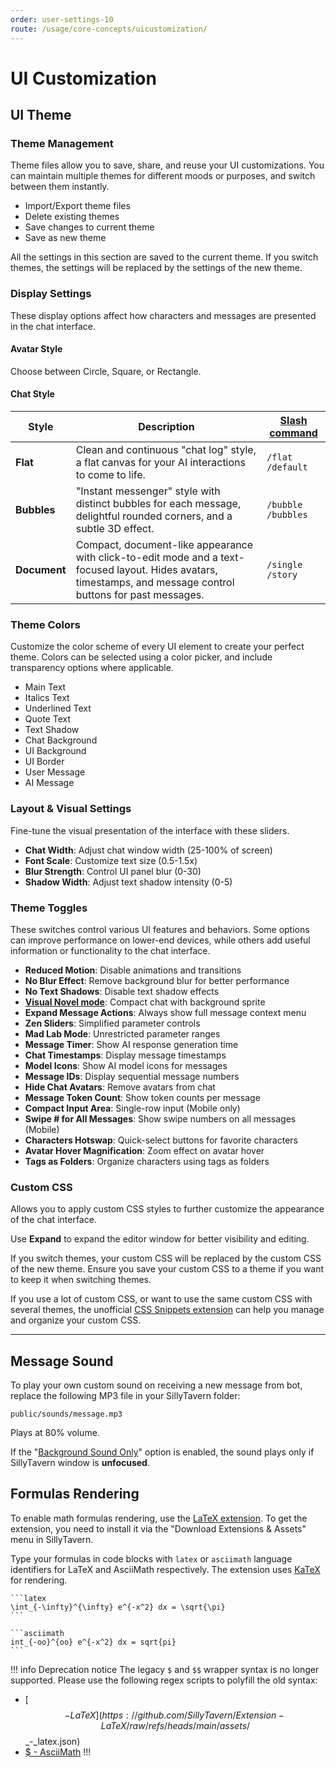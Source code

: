 ```yaml
---
order: user-settings-10
route: /usage/core-concepts/uicustomization/
---
```


# UI Customization

## UI Theme

### Theme Management
Theme files allow you to save, share, and reuse your UI customizations. You can maintain multiple themes for different moods or purposes, and switch between them instantly.

* Import/Export theme files
* Delete existing themes
* Save changes to current theme
* Save as new theme

All the settings in this section are saved to the current theme. If you switch themes, the settings will be replaced by the settings of the new theme.

### Display Settings
These display options affect how characters and messages are presented in the chat interface.

#### Avatar Style
Choose between Circle, Square, or Rectangle.

#### Chat Style
| Style        | Description                                                                                                                                                    | [Slash command](/For_Contributors/st-script.md#ui-styling) |
|--------------|----------------------------------------------------------------------------------------------------------------------------------------------------------------|------------------------------------------------------------|
| **Flat**     | Clean and continuous "chat log" style, a flat canvas for your AI interactions to come to life.                                                                 | `/flat`<br>`/default`                                      |
| **Bubbles**  | "Instant messenger" style with distinct bubbles for each message, delightful rounded corners, and a subtle 3D effect.                                          | `/bubble`<br>`/bubbles`                                    |
| **Document** | Compact, document-like appearance with click-to-edit mode and a text-focused layout. Hides avatars, timestamps, and message control buttons for past messages. | `/single`<br>`/story`                                      |

### Theme Colors
Customize the color scheme of every UI element to create your perfect theme. Colors can be selected using a color picker, and include transparency options where applicable.

* Main Text
* Italics Text
* Underlined Text
* Quote Text
* Text Shadow
* Chat Background
* UI Background
* UI Border
* User Message
* AI Message

### Layout & Visual Settings
Fine-tune the visual presentation of the interface with these sliders.

* **Chat Width**: Adjust chat window width (25-100% of screen)
* **Font Scale**: Customize text size (0.5-1.5x)
* **Blur Strength**: Control UI panel blur (0-30)
* **Shadow Width**: Adjust text shadow intensity (0-5)

### Theme Toggles
These switches control various UI features and behaviors. Some options can improve performance on lower-end devices, while others add useful information or functionality to the chat interface.
* **Reduced Motion**: Disable animations and transitions
* **No Blur Effect**: Remove background blur for better performance
* **No Text Shadows**: Disable text shadow effects
* **[Visual Novel mode](Visual-Novel.md)**: Compact chat with background sprite
* **Expand Message Actions**: Always show full message context menu
* **Zen Sliders**: Simplified parameter controls
* **Mad Lab Mode**: Unrestricted parameter ranges
* **Message Timer**: Show AI response generation time
* **Chat Timestamps**: Display message timestamps
* **Model Icons**: Show AI model icons for messages
* **Message IDs**: Display sequential message numbers
* **Hide Chat Avatars**: Remove avatars from chat
* **Message Token Count**: Show token counts per message
* **Compact Input Area**: Single-row input (Mobile only)
* **Swipe # for All Messages**: Show swipe numbers on all messages (Mobile)
* **Characters Hotswap**: Quick-select buttons for favorite characters
* **Avatar Hover Magnification**: Zoom effect on avatar hover
* **Tags as Folders**: Organize characters using tags as folders


### Custom CSS

Allows you to apply custom CSS styles to further customize the appearance of the chat interface.

Use <i class="fa-fw fa-solid fa-maximize" title="Expand icon"></i> **Expand** to expand the editor window for better visibility and editing.

If you switch themes, your custom CSS will be replaced by the custom CSS of the new theme. Ensure you save your custom CSS to a theme if you want to keep it when switching themes.

If you use a lot of custom CSS, or want to use the same custom CSS with several themes, the unofficial [CSS Snippets extension](https://github.com/LenAnderson/SillyTavern-CssSnippets) can help you manage and organize your custom CSS.

---

## Message Sound

To play your own custom sound on receiving a new message from bot, replace the following MP3 file in your SillyTavern folder:

`public/sounds/message.mp3`

Plays at 80% volume.

If the "[Background Sound Only](User_Settings.md#miscellaneous)" option is enabled, the sound plays only if SillyTavern window is **unfocused**.


## Formulas Rendering

To enable math formulas rendering, use the [LaTeX extension](https://github.com/SillyTavern/Extension-LaTeX). To get the extension, you need to install it via the "Download Extensions & Assets" menu in SillyTavern.

Type your formulas in code blocks with `latex` or `asciimath` language identifiers for LaTeX and AsciiMath respectively. The extension uses [KaTeX](https://katex.org/) for rendering.

<pre><code>```latex
\int_{-\infty}^{\infty} e^{-x^2} dx = \sqrt{\pi}
```

```asciimath
int_{-oo}^{oo} e^{-x^2} dx = sqrt{pi}
```</code></pre>

!!! info Deprecation notice
The legacy `$` and `$$` wrapper syntax is no longer supported. Please use the following regex scripts to polyfill the old syntax:

* [$$ - LaTeX](https://github.com/SillyTavern/Extension-LaTeX/raw/refs/heads/main/assets/$$_-_latex.json)
* [$ - AsciiMath](https://github.com/SillyTavern/Extension-LaTeX/raw/refs/heads/main/assets/$_-_asciimath.json)
!!!
